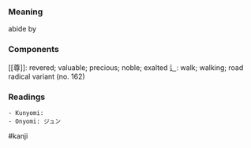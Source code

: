 ### Meaning

abide by

### Components

[[尊]]: revered; valuable; precious; noble; exalted 辶: walk; walking; road radical variant (no. 162)

### Readings

```
- Kunyomi: 
- Onyomi: ジュン
```

#kanji